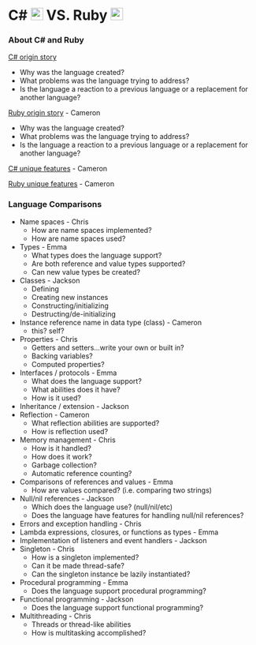 # C# <img src="https://github.com/JChauncyChandler/CSharpvsRuby/blob/master/Assets/raw/master/C%23_Logo.png" width="25" height="25"> VS. Ruby <img src="https://github.com/JChauncyChandler/CSharpvsRuby/blob/master/Assets/raw/master/Ruby_Logo.png" width="25" height="25">


### About C# and Ruby

[C# origin story]()
  * Why was the language created?
  * What problems was the language trying to address?
  * Is the language a reaction to a previous language or a replacement for another language?
  
[Ruby origin story]() - Cameron
  * Why was the language created?
  * What problems was the language trying to address?
  * Is the language a reaction to a previous language or a replacement for another language?
  
[C# unique features]() - Cameron

[Ruby unique features]() - Cameron

### Language Comparisons

* Name spaces - Chris
  * How are name spaces implemented?
  * How are name spaces used?
* Types - Emma
    * What types does the language support?
    * Are both reference and value types supported?
    * Can new value types be created?
* Classes - Jackson
  * Defining
  * Creating new instances
  * Constructing/initializing
  * Destructing/de-initializing
* Instance reference name in data type (class) - Cameron
  * this?  self?
* Properties - Chris
  * Getters and setters...write your own or built in?
  * Backing variables?
  * Computed properties?
* Interfaces / protocols - Emma
  * What does the language support?
  * What abilities does it have?
  * How is it used?
* Inheritance / extension - Jackson
* Reflection - Cameron
  * What reflection abilities are supported?
  * How is reflection used?
* Memory management - Chris
  * How is it handled?
  * How does it work?
  * Garbage collection?
  * Automatic reference counting?
* Comparisons of references and values - Emma
  * How are values compared? (i.e. comparing two strings)
* Null/nil references - Jackson
  * Which does the language use? (null/nil/etc)
  * Does the language have features for handling null/nil references?
* Errors and exception handling - Chris
* Lambda expressions, closures, or functions as types - Emma
* Implementation of listeners and event handlers - Jackson
* Singleton - Chris
  * How is a singleton implemented?
  * Can it be made thread-safe?
  * Can the singleton instance be lazily instantiated?
* Procedural programming - Emma
  * Does the language support procedural programming?
* Functional programming - Jackson
  * Does the language support functional programming?
* Multithreading - Chris
  * Threads or thread-like abilities
  * How is multitasking accomplished?
